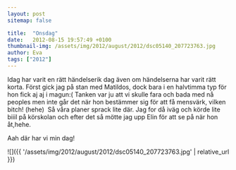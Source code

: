 ```yaml
---
layout: post
sitemap: false

title:  "Onsdag"
date:   2012-08-15 19:57:49 +0100
thumbnail-img: /assets/img/2012/august/2012/dsc05140_207723763.jpg
author: Eva
tags: ["2012"]
---
```


Idag har varit en rätt händelserik dag även om händelserna har varit rätt korta. Först gick jag på stan med Matildos, dock bara i en halvtimma typ för hon fick aj aj i magun:( Tanken var ju att vi skulle fara och bada med nå peoples men inte går det när hon bestämmer sig för att få mensvärk, vilken bitch! (hehe)  Så våra planer sprack lite där. Jag for då iväg och körde lite biiil på körskolan och efter det så mötte jag upp Elin för att se på när hon åt,hehe.

Aah där har vi min dag!

![]({{ '/assets/img/2012/august/2012/dsc05140_207723763.jpg'  | relative_url }})

